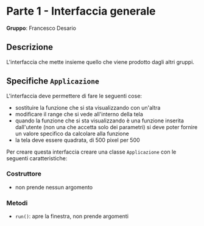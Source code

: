 # Parte 1 - Interfaccia generale

**Gruppo**: Francesco Desario

## Descrizione

L'interfaccia che mette insieme quello che viene prodotto dagli altri gruppi.

## Specifiche `Applicazione`

L'interfaccia deve permettere di fare le seguenti cose:

- sostituire la funzione che si sta visualizzando con un'altra
- modificare il range che si vede all'interno della tela
- quando la funzione che si sta visualizzando è una funzione inserita
  dall'utente (non una che accetta solo dei parametri) si deve poter fornire
  un valore specifico da calcolare alla funzione
- la tela deve essere quadrata, di 500 pixel per 500

Per creare questa interfaccia creare una classe `Applicazione` con le seguenti
caratteristiche:

### Costruttore

- non prende nessun argomento

### Metodi

- `run()`: apre la finestra, non prende argomenti
